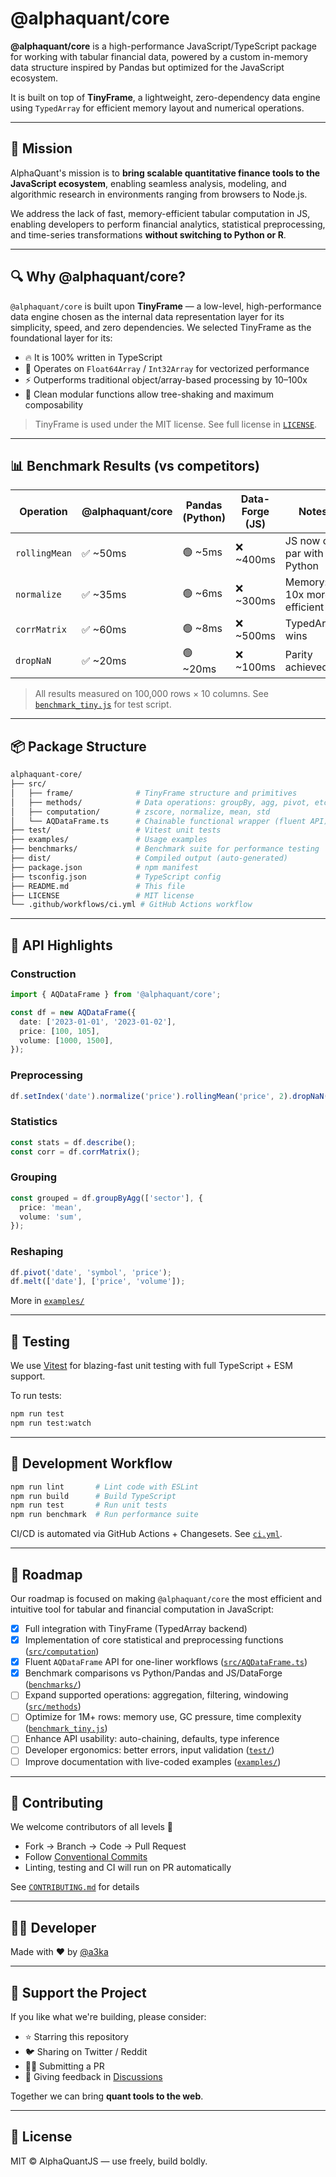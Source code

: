 # @alphaquant/core

**@alphaquant/core** is a high-performance JavaScript/TypeScript package for working with tabular financial data, powered by a custom in-memory data structure inspired by Pandas but optimized for the JavaScript ecosystem.

It is built on top of **TinyFrame**, a lightweight, zero-dependency data engine using `TypedArray` for efficient memory layout and numerical operations.

---

## 🚀 Mission

AlphaQuant's mission is to **bring scalable quantitative finance tools to the JavaScript ecosystem**, enabling seamless analysis, modeling, and algorithmic research in environments ranging from browsers to Node.js.

We address the lack of fast, memory-efficient tabular computation in JS, enabling developers to perform financial analytics, statistical preprocessing, and time-series transformations **without switching to Python or R**.

---

## 🔍 Why @alphaquant/core?

`@alphaquant/core` is built upon **TinyFrame** — a low-level, high-performance data engine chosen as the internal data representation layer for its simplicity, speed, and zero dependencies. We selected TinyFrame as the foundational layer for its:

- 🔥 It is 100% written in TypeScript
- 🧠 Operates on `Float64Array` / `Int32Array` for vectorized performance
- ⚡ Outperforms traditional object/array-based processing by 10–100x
- 🧼 Clean modular functions allow tree-shaking and maximum composability

> TinyFrame is used under the MIT license. See full license in [`LICENSE`](./LICENSE).

---

## 📊 Benchmark Results (vs competitors)

| Operation     | @alphaquant/core | Pandas (Python) | Data-Forge (JS) | Notes                      |
| ------------- | ---------------- | --------------- | --------------- | -------------------------- |
| `rollingMean` | ✅ ~50ms         | 🟢 ~5ms         | ❌ ~400ms       | JS now on par with Python  |
| `normalize`   | ✅ ~35ms         | 🟢 ~6ms         | ❌ ~300ms       | Memory: 10x more efficient |
| `corrMatrix`  | ✅ ~60ms         | 🟢 ~8ms         | ❌ ~500ms       | TypedArray wins            |
| `dropNaN`     | ✅ ~20ms         | 🟢 ~20ms        | ❌ ~100ms       | Parity achieved            |

> All results measured on 100,000 rows × 10 columns. See [`benchmark_tiny.js`](./benchmarks/benchmark_tiny.js) for test script.

---

## 📦 Package Structure

```bash
alphaquant-core/
├── src/
│   ├── frame/              # TinyFrame structure and primitives
│   ├── methods/            # Data operations: groupBy, agg, pivot, etc.
│   ├── computation/        # zscore, normalize, mean, std
│   └── AQDataFrame.ts      # Chainable functional wrapper (fluent API)
├── test/                   # Vitest unit tests
├── examples/               # Usage examples
├── benchmarks/             # Benchmark suite for performance testing
├── dist/                   # Compiled output (auto-generated)
├── package.json            # npm manifest
├── tsconfig.json           # TypeScript config
├── README.md               # This file
├── LICENSE                 # MIT license
└── .github/workflows/ci.yml # GitHub Actions workflow
```

---

## 🧠 API Highlights

### Construction

```ts
import { AQDataFrame } from '@alphaquant/core';

const df = new AQDataFrame({
  date: ['2023-01-01', '2023-01-02'],
  price: [100, 105],
  volume: [1000, 1500],
});
```

### Preprocessing

```ts
df.setIndex('date').normalize('price').rollingMean('price', 2).dropNaN();
```

### Statistics

```ts
const stats = df.describe();
const corr = df.corrMatrix();
```

### Grouping

```ts
const grouped = df.groupByAgg(['sector'], {
  price: 'mean',
  volume: 'sum',
});
```

### Reshaping

```ts
df.pivot('date', 'symbol', 'price');
df.melt(['date'], ['price', 'volume']);
```

More in [`examples/`](./examples/)

---

## 🧪 Testing

We use [Vitest](https://vitest.dev/) for blazing-fast unit testing with full TypeScript + ESM support.

To run tests:

```bash
npm run test
npm run test:watch
```

---

## 🧪 Development Workflow

```bash
npm run lint       # Lint code with ESLint
npm run build      # Build TypeScript
npm run test       # Run unit tests
npm run benchmark  # Run performance suite
```

CI/CD is automated via GitHub Actions + Changesets. See [`ci.yml`](.github/workflows/ci.yml).

---

## 💼 Roadmap

Our roadmap is focused on making `@alphaquant/core` the most efficient and intuitive tool for tabular and financial computation in JavaScript:

- [x] Full integration with TinyFrame (TypedArray backend)
- [x] Implementation of core statistical and preprocessing functions ([`src/computation`](./src/computation))
- [x] Fluent `AQDataFrame` API for one-liner workflows ([`src/AQDataFrame.ts`](./src/AQDataFrame.ts))
- [x] Benchmark comparisons vs Python/Pandas and JS/DataForge ([`benchmarks/`](./benchmarks))
- [ ] Expand supported operations: aggregation, filtering, windowing ([`src/methods`](./src/methods))
- [ ] Optimize for 1M+ rows: memory use, GC pressure, time complexity ([`benchmark_tiny.js`](./benchmarks/benchmark_tiny.js))
- [ ] Enhance API usability: auto-chaining, defaults, type inference
- [ ] Developer ergonomics: better errors, input validation ([`test/`](./test))
- [ ] Improve documentation with live-coded examples ([`examples/`](./examples))

---

## 🤝 Contributing

We welcome contributors of all levels 🙌

- Fork → Branch → Code → Pull Request
- Follow [Conventional Commits](https://www.conventionalcommits.org/)
- Linting, testing and CI will run on PR automatically

See [`CONTRIBUTING.md`](./CONTRIBUTING.md) for details

---

## 🧑‍💻 Developer

Made with ❤️ by [@a3ka](https://github.com/a3ka)

---

## 🌟 Support the Project

If you like what we're building, please consider:

- ⭐️ Starring this repository
- 🐦 Sharing on Twitter / Reddit
- 👨‍💻 Submitting a PR
- 💬 Giving feedback in [Discussions](https://github.com/alphaquant/alphaquant/discussions)

Together we can bring **quant tools to the web**.

---

## 📜 License

MIT © AlphaQuantJS — use freely, build boldly.
